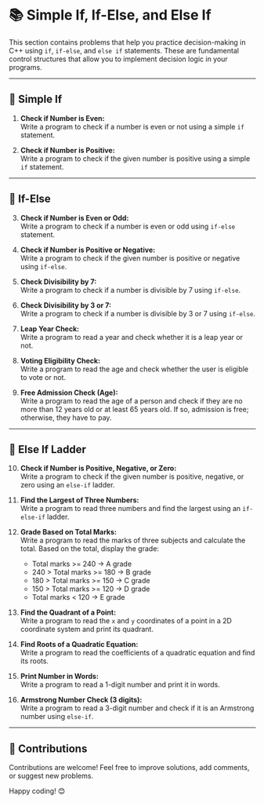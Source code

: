 # 📚 Simple If, If-Else, and Else If

This section contains problems that help you practice decision-making in C++ using `if`, `if-else`, and `else if` statements. These are fundamental control structures that allow you to implement decision logic in your programs.

---

## 🚀 Simple If

1. **Check if Number is Even:**  
   Write a program to check if a number is even or not using a simple `if` statement.

2. **Check if Number is Positive:**  
   Write a program to check if the given number is positive using a simple `if` statement.

---

## 🚀 If-Else

3. **Check if Number is Even or Odd:**  
   Write a program to check if a number is even or odd using `if-else` statement.

4. **Check if Number is Positive or Negative:**  
   Write a program to check if the given number is positive or negative using `if-else`.

5. **Check Divisibility by 7:**  
   Write a program to check if a number is divisible by 7 using `if-else`.

6. **Check Divisibility by 3 or 7:**  
   Write a program to check if a number is divisible by 3 or 7 using `if-else`.

7. **Leap Year Check:**  
   Write a program to read a year and check whether it is a leap year or not.

8. **Voting Eligibility Check:**  
   Write a program to read the age and check whether the user is eligible to vote or not.

9. **Free Admission Check (Age):**  
   Write a program to read the age of a person and check if they are no more than 12 years old or at least 65 years old. If so, admission is free; otherwise, they have to pay.

---

## 🚀 Else If Ladder

10. **Check if Number is Positive, Negative, or Zero:**  
    Write a program to check if the given number is positive, negative, or zero using an `else-if` ladder.

11. **Find the Largest of Three Numbers:**  
    Write a program to read three numbers and find the largest using an `if-else-if` ladder.

12. **Grade Based on Total Marks:**  
    Write a program to read the marks of three subjects and calculate the total. Based on the total, display the grade:
    - Total marks >= 240 → A grade  
    - 240 > Total marks >= 180 → B grade  
    - 180 > Total marks >= 150 → C grade  
    - 150 > Total marks >= 120 → D grade  
    - Total marks < 120 → E grade

13. **Find the Quadrant of a Point:**  
    Write a program to read the `x` and `y` coordinates of a point in a 2D coordinate system and print its quadrant.

14. **Find Roots of a Quadratic Equation:**  
    Write a program to read the coefficients of a quadratic equation and find its roots.

15. **Print Number in Words:**  
    Write a program to read a 1-digit number and print it in words.

16. **Armstrong Number Check (3 digits):**  
    Write a program to read a 3-digit number and check if it is an Armstrong number using `else-if`.

---

## 🤝 Contributions

Contributions are welcome! Feel free to improve solutions, add comments, or suggest new problems.

Happy coding! 😊

